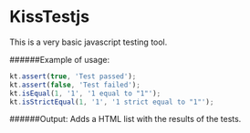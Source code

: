KissTestjs
==========

This is a very basic javascript testing tool.

######Example of usage:

```javascript
kt.assert(true, 'Test passed');
kt.assert(false, 'Test failed');
kt.isEqual(1, '1', '1 equal to "1"');
kt.isStrictEqual(1, '1', '1 strict equal to "1"');
```

######Output:
Adds a HTML list with the results of the tests. 
